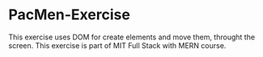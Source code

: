 # PacMen-Exercise
This exercise uses DOM for create elements and move them, throught the screen. This exercise is part of MIT Full Stack with MERN course.
